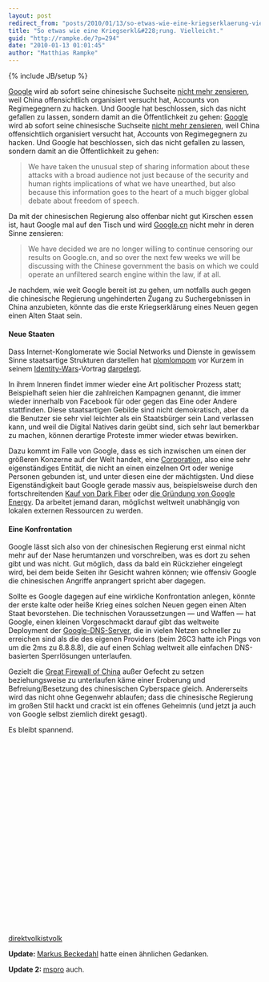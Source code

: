 ```yaml
---
layout: post
redirect_from: "posts/2010/01/13/so-etwas-wie-eine-kriegserklaerung-vielleicht/"
title: "So etwas wie eine Kriegserkl&#228;rung. Vielleicht."
guid: "http://rampke.de/?p=294"
date: "2010-01-13 01:01:45"
author: "Matthias Rampke"
---
```

{% include JB/setup %}

<a href="http://www.google.com/">Google</a> wird ab sofort seine chinesische Suchseite <a href="http://googleblog.blogspot.com/2010/01/new-approach-to-china.html">nicht mehr zensieren</a>, weil China offensichtlich organisiert versucht hat, Accounts von Regimegegnern zu hacken. Und Google hat beschlossen, sich das nicht gefallen zu lassen, sondern damit an die &Ouml;ffentlichkeit zu gehen:
<a href="http://www.google.com/">Google</a> wird ab sofort seine chinesische Suchseite <a href="http://googleblog.blogspot.com/2010/01/new-approach-to-china.html">nicht mehr zensieren</a>, weil China offensichtlich organisiert versucht hat, Accounts von Regimegegnern zu hacken. Und Google hat beschlossen, sich das nicht gefallen zu lassen, sondern damit an die &Ouml;ffentlichkeit zu gehen:
<!--more-->
<blockquote>
We have taken the unusual step of sharing information about these attacks with a broad audience not just because of the security and human rights implications of what we have unearthed, but also because this information goes to the heart of a much bigger global debate about freedom of speech.</blockquote>

Da mit der chinesischen Regierung also offenbar nicht gut Kirschen essen ist, haut Google mal auf den Tisch und wird <a href="http://www.google.cn/">Google.cn</a> nicht mehr in deren Sinne zensieren:

<blockquote>We have decided we are no longer willing to continue censoring our results on Google.cn, and so over the next few weeks we will be discussing with the Chinese government the basis on which we could operate an unfiltered search engine within the law, if at all.</blockquote>

Je nachdem, wie weit Google bereit ist zu gehen, um notfalls auch gegen die chinesische Regierung ungehinderten Zugang zu Suchergebnissen in China anzubieten, k&ouml;nnte das die erste Kriegserkl&auml;rung eines Neuen gegen einen Alten Staat sein.

<h4>Neue Staaten</h4>
Dass Internet-Konglomerate wie Social Networks und Dienste in gewissem Sinne staatsartige Strukturen darstellen hat <a href="http://www.plomlompom.de/">plomlompom</a> vor Kurzem in seinem <a href="http://www.plomlompom.de/wiki/pmwiki.php?n=Mind.IdentityWars">Identity-Wars</a>-Vortrag <a href="http://www.slideshare.net/plomlompom/identity-wars-the-end-of-human-society/35">dargelegt</a>.

In ihrem Inneren findet immer wieder eine Art politischer Prozess statt; Beispielhaft seien hier die zahlreichen Kampagnen genannt, die immer wieder innerhalb von Facebook f&uuml;r oder gegen das Eine oder Andere stattfinden. Diese staatsartigen Gebilde sind nicht demokratisch, aber da die Benutzer sie sehr viel leichter als ein Staatsb&uuml;rger sein Land verlassen kann, und weil die Digital Natives darin ge&uuml;bt sind, sich sehr laut bemerkbar zu machen, k&ouml;nnen derartige Proteste immer wieder etwas bewirken.

Dazu kommt im Falle von Google, dass es sich inzwischen um einen der gr&ouml;&szlig;eren Konzerne auf der Welt handelt, eine <a href="http://en.wikipedia.org/wiki/Corporation">Corporation</a>, also eine sehr eigenst&auml;ndiges Entit&auml;t, die nicht an einen einzelnen Ort oder wenige Personen gebunden ist, und unter diesen eine der m&auml;chtigsten. Und diese Eigenst&auml;ndigkeit baut Google gerade massiv aus, beispielsweise durch den fortschreitenden <a href="http://www.voip-news.com/feature/google-dark-fiber-050707/">Kauf von Dark Fiber</a> oder <a href="http://news.cnet.com/8301-11128_3-10427993-54.html">die Gr&uuml;ndung von Google Energy</a>. Da arbeitet jemand daran, m&ouml;glichst weltweit unabh&auml;ngig von lokalen externen Ressourcen zu werden.

<h4>Eine Konfrontation</h4>

Google l&auml;sst sich also von der chinesischen Regierung erst einmal nicht mehr auf der Nase herumtanzen und vorschreiben, was es dort zu sehen gibt und was nicht. Gut m&ouml;glich, dass da bald ein R&uuml;ckzieher eingelegt wird, bei dem beide Seiten ihr Gesicht wahren k&ouml;nnen; wie offensiv Google die chinesischen Angriffe anprangert spricht aber dagegen.

Sollte es Google dagegen auf eine wirkliche Konfrontation anlegen, k&ouml;nnte der erste kalte oder hei&szlig;e Krieg eines solchen Neuen gegen einen Alten Staat bevorstehen. Die technischen Voraussetzungen &mdash; und Waffen &mdash; hat Google, einen kleinen Vorgeschmackt darauf gibt das weltweite Deployment der <a href="http://code.google.com/speed/public-dns/">Google-DNS-Server</a>, die in vielen Netzen schneller zu erreichen sind als die des eigenen Providers (beim 26C3 hatte ich Pings von um die 2ms zu 8.8.8.8), die auf einen Schlag weltweit alle einfachen DNS-basierten Sperrl&ouml;sungen unterlaufen.

Gezielt die <a href="http://en.wikipedia.org/wiki/Great_Firewall_of_China">Great Firewall of China</a> au&szlig;er Gefecht zu setzen beziehungsweise zu unterlaufen k&auml;me einer Eroberung und Befreiung/Besetzung des chinesischen Cyberspace gleich. Andererseits wird das nicht ohne Gegenwehr ablaufen; dass die chinesische Regierung im gro&szlig;en Stil hackt und crackt ist ein offenes Geheimnis (und jetzt ja auch von Google selbst ziemlich direkt gesagt).

Es bleibt spannend.

<object width="480" height="385"><param name="movie" value="http://www.youtube-nocookie.com/v/0XkRWwyNulk&hl=en_US&fs=1&"></param><param name="allowFullScreen" value="true"></param><param name="allowscriptaccess" value="always"></param><embed src="http://www.youtube-nocookie.com/v/0XkRWwyNulk&hl=en_US&fs=1&" type="application/x-shockwave-flash" allowscriptaccess="always" allowfullscreen="true" width="480" height="385"></embed></object> <br  /><a href="http://www.youtube.com/watch?v=0XkRWwyNulk">direktvolkistvolk</a>

<strong>Update:&nbsp;</strong><a href="http://www.netzpolitik.org/2010/google-vs-china/">Markus Beckedahl</a> hatte einen &auml;hnlichen Gedanken.

<strong>Update 2:&nbsp;</strong><a href="http://mspr0.de/?p=973">mspro</a> auch.

